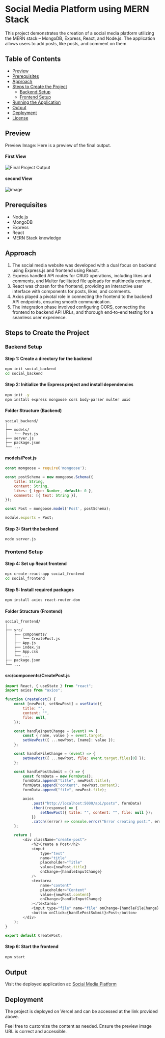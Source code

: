 # Social Media Platform using MERN Stack

This project demonstrates the creation of a social media platform utilizing the MERN stack – MongoDB, Express, React, and Node.js. The application allows users to add posts, like posts, and comment on them.

## Table of Contents

- [Preview](#preview)
- [Prerequisites](#prerequisites)
- [Approach](#approach)
- [Steps to Create the Project](#steps-to-create-the-project)
  - [Backend Setup](#backend-setup)
  - [Frontend Setup](#frontend-setup)
- [Running the Application](#running-the-application)
- [Output](#output)
- [Deployment](#deployment)
- [License](#license)

## Preview

Preview Image: Here is a preview of the final output.

#### First View
![Final Project Output](https://github.com/shyamjee1645/social-media/assets/93826494/6c58cd38-133e-405a-ba93-6b1018e80a6f)
#### second View
![image](https://github.com/shyamjee1645/social-media/assets/93826494/1f4414cd-de5e-455d-9766-b074b5bce4f4)


## Prerequisites

- Node.js
- MongoDB
- Express
- React
- MERN Stack knowledge

## Approach

1. The social media website was developed with a dual focus on backend using Express.js and frontend using React.
2. Express handled API routes for CRUD operations, including likes and comments, and Multer facilitated file uploads for multimedia content.
3. React was chosen for the frontend, providing an interactive user interface with components for posts, likes, and comments.
4. Axios played a pivotal role in connecting the frontend to the backend API endpoints, ensuring smooth communication.
5. The integration phase involved configuring CORS, connecting the frontend to backend API URLs, and thorough end-to-end testing for a seamless user experience.

## Steps to Create the Project

### Backend Setup

#### Step 1: Create a directory for the backend

```bash
npm init social_backend
cd social_backend
```

#### Step 2: Initialize the Express project and install dependencies

```bash
npm init -y
npm install express mongoose cors body-parser multer uuid
```

#### Folder Structure (Backend)

```
social_backend/
│
├── models/
│   └── Post.js
├── server.js
├── package.json
└── ...
```

#### models/Post.js

```javascript
const mongoose = require('mongoose');

const postSchema = new mongoose.Schema({
    title: String,
    content: String,
    likes: { type: Number, default: 0 },
    comments: [{ text: String }],
});

const Post = mongoose.model('Post', postSchema);

module.exports = Post;
```

#### Step 3: Start the backend

```bash
node server.js
```

### Frontend Setup

#### Step 4: Set up React frontend

```bash
npx create-react-app social_frontend
cd social_frontend
```

#### Step 5: Install required packages

```bash
npm install axios react-router-dom
```

#### Folder Structure (Frontend)

```
social_frontend/
│
├── src/
│   ├── components/
│   │   └── CreatePost.js
│   ├── App.js
│   ├── index.js
│   ├── App.css
│   └── ...
├── package.json
└── ...
```

#### src/components/CreatePost.js

```javascript
import React, { useState } from "react";
import axios from "axios";

function CreatePost() {
    const [newPost, setNewPost] = useState({
        title: "",
        content: "",
        file: null,
    });

    const handleInputChange = (event) => {
        const { name, value } = event.target;
        setNewPost({ ...newPost, [name]: value });
    };

    const handleFileChange = (event) => {
        setNewPost({ ...newPost, file: event.target.files[0] });
    };

    const handlePostSubmit = () => {
        const formData = new FormData();
        formData.append("title", newPost.title);
        formData.append("content", newPost.content);
        formData.append("file", newPost.file);

        axios
            .post("http://localhost:5000/api/posts", formData)
            .then((response) => {
                setNewPost({ title: "", content: "", file: null });
            })
            .catch((error) => console.error("Error creating post:", error));
    };

    return (
        <div className="create-post">
            <h2>Create a Post</h2>
            <input
                type="text"
                name="title"
                placeholder="Title"
                value={newPost.title}
                onChange={handleInputChange}
            />
            <textarea
                name="content"
                placeholder="Content"
                value={newPost.content}
                onChange={handleInputChange}
            ></textarea>
            <input type="file" name="file" onChange={handleFileChange} />
            <button onClick={handlePostSubmit}>Post</button>
        </div>
    );
}

export default CreatePost;
```

#### Step 6: Start the frontend

```bash
npm start
```

## Output

Visit the deployed application at: [Social Media Platform](https://social-media-seven-sigma.vercel.app/)

## Deployment

The project is deployed on Vercel and can be accessed at the link provided above.



Feel free to customize the content as needed. Ensure the preview image URL is correct and accessible.
